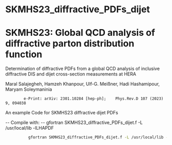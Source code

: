 # SKMHS23_diffractive_PDFs_dijet
# SKMHS23: Global QCD analysis of diffractive parton distribution function


 Determination of diffractive PDFs from a global QCD analysis of inclusive diffractive DIS and dijet cross-section measurements at HERA

 Maral Salajegheh, Hamzeh Khanpour, Ulf-G. Meißner, Hadi Hashamipour, Maryam Soleymaninia
 
            e-Print: arXiv: 2301.10284 [hep-ph];	Phys.Rev.D 107 (2023) 9, 094038



 An example Code for SKMHS23 diffractive dijet PDFs
  
 --    Compile with:
 --    gfortran SKMHS23_diffractive_PDFs_dijet.f -L /usr/local/lib -lLHAPDF

 ```bash 
           gfortran SKMHS23_diffractive_PDFs_dijet.f -L /usr/local/lib -lLHAPDF
```
 
